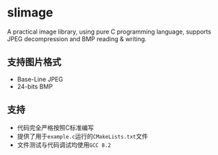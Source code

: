 # slimage
 A practical image library, using pure C programming language, supports JPEG decompression and BMP reading & writing. 

## 支持图片格式
* Base-Line JPEG
* 24-bits BMP

## 支持
* 代码完全严格按照C标准编写
* 提供了用于`example.c`运行的`CMakeLists.txt`文件
* 文件测试与代码调试均使用`GCC 8.2`

